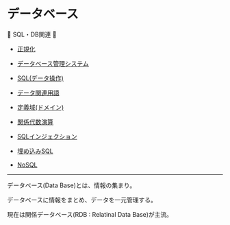 # データベース

:dog: SQL・DB関連 :dog:

- [正規化](normalization.md)
- [データベース管理システム](dbms.md)
- [SQL(データ操作)](sql.md)


- [データ関連用語](data.md)
- [定義域(ドメイン)](domain.md)
- [関係代数演算](relational_algebra_operations.md)
- [SQLインジェクション](injection.md)
- [埋め込みSQL](embedded_sql.md)
- [NoSQL](no_sql.md)

---

データベース(Data Base)とは、情報の集まり。

データベースに情報をまとめ、データを一元管理する。

現在は関係データベース(RDB : Relatinal Data Base)が主流。

